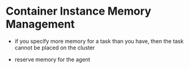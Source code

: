 # Container Instance Memory Management

+ if you specify more memory for a task than you have, then the task cannot be placed on the cluster

+ reserve memory for the agent

